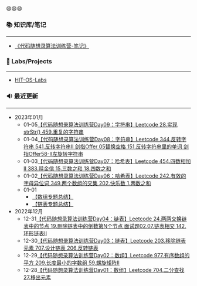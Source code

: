 😄😄😄

### 📚 知识库/笔记
---
- [《代码随想录算法训练营-笔记》](https://huuyaang.github.io/Algorithm-ProgrammerCarl_Learning/)

### 🎯 Labs/Projects

---

- [HIT-OS-Labs](https://huuyaang.github.io/HIT-OperatingSystem_Learning/)

### 🔉 最近更新
---

- 2023年01月
  - 01-05[【代码随想录算法训练营Day09：字符串】Leetcode  28.实现strStr()  459.重复的字符串](https://huuyaang.github.io/Algorithm-ProgrammerCarl_Learning/#/hash/Day09)
  - 01-04[【代码随想录算法训练营Day08：字符串】Leetcode  344.反转字符串  541.反转字符串Ⅱ  剑指Offer 05替换空格  151.反转字符串里的单词  剑指Offer58-Ⅱ左旋转字符串](https://huuyaang.github.io/Algorithm-ProgrammerCarl_Learning/#/hash/Day08)
  - 01-03[【代码随想录算法训练营Day07：哈希表】Leetcode  454.四数相加Ⅱ  383.赎金信  15.三数之和  18.四数之和](https://huuyaang.github.io/Algorithm-ProgrammerCarl_Learning/#/hash/Day07)
  - 01-02[【代码随想录算法训练营Day06：哈希表】Leetcode  242.有效的字母异位词  349.两个数组的交集  202.快乐数  1.两数之和](https://huuyaang.github.io/Algorithm-ProgrammerCarl_Learning/#/hash/Day06)
  - 01-01 
    - [【数组专题总结】]()
    - [【链表专题总结】]()
- 2022年12月
  - 12-31[【代码随想录算法训练营Day04：链表】Leetcode  24.两两交换链表中的节点  19.删除链表中的倒数第N个节点  面试题02.07.链表相交  142.环形链表Ⅱ](https://huuyaang.github.io/Algorithm-ProgrammerCarl_Learning/#/list/Day04)
  - 12-30[【代码随想录算法训练营Day03：链表】Leetcode  203.移除链表元素  707.设计链表  206.反转链表](https://huuyaang.github.io/Algorithm-ProgrammerCarl_Learning/#/list/Day03)
  - 12-29[【代码随想录算法训练营Day02：数组】Leetcode  977.有序数组的平方  209.长度最小的字数组  59.螺旋矩阵Ⅱ](https://huuyaang.github.io/Algorithm-ProgrammerCarl_Learning/#/array/Day02)
  - 12-28[【代码随想录算法训练营Day01：数组】Leetcode  704.二分查找  27.移出元素](https://huuyaang.github.io/Algorithm-ProgrammerCarl_Learning/#/array/Day01)

